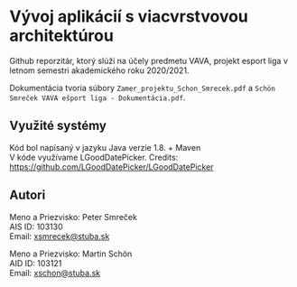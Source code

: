 # Vývoj aplikácií s viacvrstvovou architektúrou
Github reporzitár, ktorý slúži na účely predmetu VAVA, projekt esport liga v letnom semestri
akademického roku 2020/2021.

Dokumentácia tvoria súbory `Zamer_projektu_Schon_Smrecek.pdf` a `Schön Smreček VAVA ešport liga - Dokumentácia.pdf`.

## Využité systémy
Kód bol napísaný v jazyku Java verzie 1.8. + Maven\
V kóde využívame LGoodDatePicker. Credits: https://github.com/LGoodDatePicker/LGoodDatePicker

## Autori
Meno a Priezvisko: Peter Smreček\
AIS ID: 103130\
Email: xsmrecek@stuba.sk

Meno a Priezvisko: Martin Schön\
AID ID: 103121\
Email: xschon@stuba.sk

